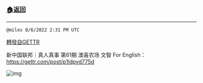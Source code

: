 ###  [:house:返回](README.md)
---


`@miles 8/6/2022 2:31 PM UTC`

[轉發自GETTR](https://gettr.com/post/p1ldtpwb949)

新中国联邦｜真人真事 第61期  澳喜农场 文智  For English：https://gettr.com/post/p1ldpvd775d

![img](https://media.gettr.com/group6/origin/2022/08/06/14/153b2367-dad3-4aa8-ca3e-ee8407476e01/6383d6c383a688bc0ce747d8282e44b3.jpeg)
